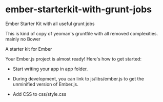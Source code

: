 ember-starterkit-with-grunt-jobs
================================

Ember Starter Kit with all useful grunt jobs

This is kind of copy of yeoman's gruntfile with all removed complexities. 
mainly no Bower


A starter kit for Ember

Your Ember.js project is almost ready! Here's how to get started:

- Start writing your app in app folder.

- During development, you can link to js/libs/ember.js to get the
  unminified version of Ember.js.

- Add CSS to css/style.css

